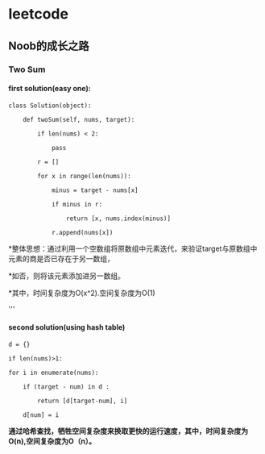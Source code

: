 # leetcode

## Noob的成长之路


### Two Sum
#### first solution(easy one):
```
class Solution(object):

    def twoSum(self, nums, target):

        if len(nums) < 2:

            pass

        r = []    

        for x in range(len(nums)): 

            minus = target - nums[x]

            if minus in r:

                return [x, nums.index(minus)]

            r.append(nums[x])

```

*整体思想：通过利用一个空数组将原数组中元素迭代，来验证target与原数组中元素的商是否已存在于另一数组，

*如否，则将该元素添加进另一数组。

*其中，时间复杂度为O(x^2).空间复杂度为O(1)



'''



#### second solution(using hash table)
```
d = {}

if len(nums)>1:

for i in enumerate(nums):

    if (target - num) in d :  

        return [d[target-num], i]

    d[num] = i        
```

**通过哈希查找，牺牲空间复杂度来换取更快的运行速度，其中，时间复杂度为O(n),空间复杂度为O（n）。**

